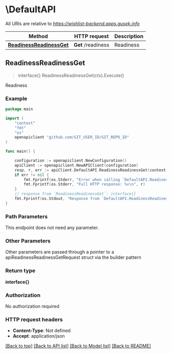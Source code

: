# \DefaultAPI

All URIs are relative to *https://wishlist-backend.apps.gusek.info*

Method | HTTP request | Description
------------- | ------------- | -------------
[**ReadinessReadinessGet**](DefaultAPI.md#ReadinessReadinessGet) | **Get** /readiness | Readiness



## ReadinessReadinessGet

> interface{} ReadinessReadinessGet(ctx).Execute()

Readiness

### Example

```go
package main

import (
	"context"
	"fmt"
	"os"
	openapiclient "github.com/GIT_USER_ID/GIT_REPO_ID"
)

func main() {

	configuration := openapiclient.NewConfiguration()
	apiClient := openapiclient.NewAPIClient(configuration)
	resp, r, err := apiClient.DefaultAPI.ReadinessReadinessGet(context.Background()).Execute()
	if err != nil {
		fmt.Fprintf(os.Stderr, "Error when calling `DefaultAPI.ReadinessReadinessGet``: %v\n", err)
		fmt.Fprintf(os.Stderr, "Full HTTP response: %v\n", r)
	}
	// response from `ReadinessReadinessGet`: interface{}
	fmt.Fprintf(os.Stdout, "Response from `DefaultAPI.ReadinessReadinessGet`: %v\n", resp)
}
```

### Path Parameters

This endpoint does not need any parameter.

### Other Parameters

Other parameters are passed through a pointer to a apiReadinessReadinessGetRequest struct via the builder pattern


### Return type

**interface{}**

### Authorization

No authorization required

### HTTP request headers

- **Content-Type**: Not defined
- **Accept**: application/json

[[Back to top]](#) [[Back to API list]](../README.md#documentation-for-api-endpoints)
[[Back to Model list]](../README.md#documentation-for-models)
[[Back to README]](../README.md)


